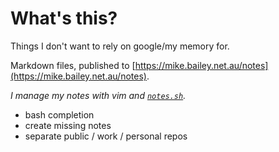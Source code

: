 # What's this?

Things I don't want to rely on google/my memory for.

Markdown files, published to [https://mike.bailey.net.au/notes](https://mike.bailey.net.au/notes).

*I manage my notes with vim and [`notes.sh`](https://github.com/mbailey/notes/blob/master/notes.sh).*

- bash completion
- create missing notes
- separate public / work / personal repos

